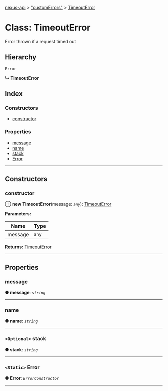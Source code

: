 [nexus-api](../README.md) > ["customErrors"](../modules/_customerrors_.md) > [TimeoutError](../classes/_customerrors_.timeouterror.md)

# Class: TimeoutError

Error thrown if a request timed out

## Hierarchy

 `Error`

**↳ TimeoutError**

## Index

### Constructors

* [constructor](_customerrors_.timeouterror.md#constructor)

### Properties

* [message](_customerrors_.timeouterror.md#message)
* [name](_customerrors_.timeouterror.md#name)
* [stack](_customerrors_.timeouterror.md#stack)
* [Error](_customerrors_.timeouterror.md#error)

---

## Constructors

<a id="constructor"></a>

###  constructor

⊕ **new TimeoutError**(message: *`any`*): [TimeoutError](_customerrors_.timeouterror.md)

**Parameters:**

| Name | Type |
| ------ | ------ |
| message | `any` |

**Returns:** [TimeoutError](_customerrors_.timeouterror.md)

___

## Properties

<a id="message"></a>

###  message

**● message**: *`string`*

___
<a id="name"></a>

###  name

**● name**: *`string`*

___
<a id="stack"></a>

### `<Optional>` stack

**● stack**: *`string`*

___
<a id="error"></a>

### `<Static>` Error

**● Error**: *`ErrorConstructor`*

___

